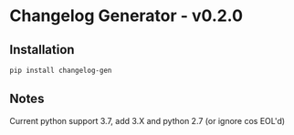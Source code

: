 # Changelog Generator - v0.2.0

## Installation

```bash
pip install changelog-gen
```

## Notes

Current python support 3.7, add 3.X and python 2.7 (or ignore cos EOL'd)
